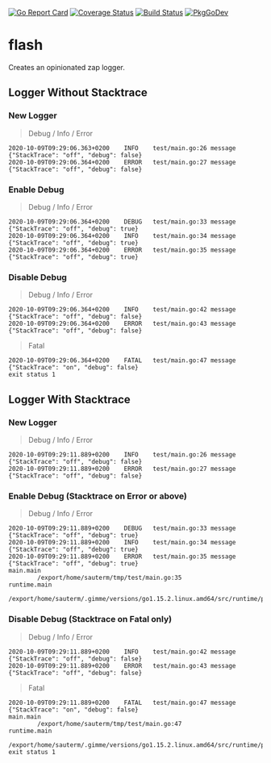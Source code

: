 [![Go Report Card](https://goreportcard.com/badge/github.com/postfinance/flash)](https://goreportcard.com/report/github.com/postfinance/flash)
[![Coverage Status](https://coveralls.io/repos/github/postfinance/flash/badge.svg?branch=main)](https://coveralls.io/github/postfinance/flash?branch=main)
[![Build Status](https://github.com/postfinance/flash/workflows/build/badge.svg)](https://github.com/postfinance/flash/actions)
[![PkgGoDev](https://pkg.go.dev/badge/github.com/postfinance/flash)](https://pkg.go.dev/github.com/postfinance/flash)
# flash
Creates an opinionated zap logger.

## Logger Without Stacktrace
### New Logger
> Debug / Info / Error
```
2020-10-09T09:29:06.363+0200    INFO    test/main.go:26 message {"StackTrace": "off", "debug": false}
2020-10-09T09:29:06.364+0200    ERROR   test/main.go:27 message {"StackTrace": "off", "debug": false}
```

### Enable Debug
> Debug / Info / Error
```
2020-10-09T09:29:06.364+0200    DEBUG   test/main.go:33 message {"StackTrace": "off", "debug": true}
2020-10-09T09:29:06.364+0200    INFO    test/main.go:34 message {"StackTrace": "off", "debug": true}
2020-10-09T09:29:06.364+0200    ERROR   test/main.go:35 message {"StackTrace": "off", "debug": true}
```

### Disable Debug
> Debug / Info / Error
```
2020-10-09T09:29:06.364+0200    INFO    test/main.go:42 message {"StackTrace": "off", "debug": false}
2020-10-09T09:29:06.364+0200    ERROR   test/main.go:43 message {"StackTrace": "off", "debug": false}
```

> Fatal
```
2020-10-09T09:29:06.364+0200    FATAL   test/main.go:47 message {"StackTrace": "on", "debug": false}
exit status 1
```

## Logger With Stacktrace
### New Logger
> Debug / Info / Error
```
2020-10-09T09:29:11.889+0200    INFO    test/main.go:26 message {"StackTrace": "off", "debug": false}
2020-10-09T09:29:11.889+0200    ERROR   test/main.go:27 message {"StackTrace": "off", "debug": false}
```

### Enable Debug (Stacktrace on Error or above)
> Debug / Info / Error
```
2020-10-09T09:29:11.889+0200    DEBUG   test/main.go:33 message {"StackTrace": "off", "debug": true}
2020-10-09T09:29:11.889+0200    INFO    test/main.go:34 message {"StackTrace": "off", "debug": true}
2020-10-09T09:29:11.889+0200    ERROR   test/main.go:35 message {"StackTrace": "off", "debug": true}
main.main
        /export/home/sauterm/tmp/test/main.go:35
runtime.main
        /export/home/sauterm/.gimme/versions/go1.15.2.linux.amd64/src/runtime/proc.go:204
```

###  Disable Debug (Stacktrace on Fatal only)
> Debug / Info / Error
```
2020-10-09T09:29:11.889+0200    INFO    test/main.go:42 message {"StackTrace": "off", "debug": false}
2020-10-09T09:29:11.889+0200    ERROR   test/main.go:43 message {"StackTrace": "off", "debug": false}
```

> Fatal
```
2020-10-09T09:29:11.889+0200    FATAL   test/main.go:47 message {"StackTrace": "on", "debug": false}
main.main
        /export/home/sauterm/tmp/test/main.go:47
runtime.main
        /export/home/sauterm/.gimme/versions/go1.15.2.linux.amd64/src/runtime/proc.go:204
exit status 1
```

